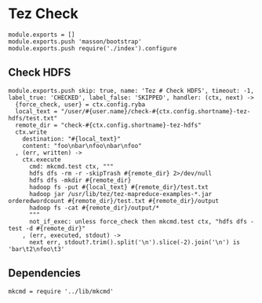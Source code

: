 
# Tez Check

    module.exports = []
    module.exports.push 'masson/bootstrap'
    module.exports.push require('./index').configure

## Check HDFS

    module.exports.push skip: true, name: 'Tez # Check HDFS', timeout: -1, label_true: 'CHECKED', label_false: 'SKIPPED', handler: (ctx, next) ->
      {force_check, user} = ctx.config.ryba
      local_text = "/user/#{user.name}/check-#{ctx.config.shortname}-tez-hdfs/test.txt"
      remote_dir = "check-#{ctx.config.shortname}-tez-hdfs"
      ctx.write
        destination: "#{local_text}"
        content: "foo\nbar\nfoo\nbar\nfoo"
      , (err, written) ->
        ctx.execute
          cmd: mkcmd.test ctx, """
          hdfs dfs -rm -r -skipTrash #{remote_dir} 2>/dev/null
          hdfs dfs -mkdir #{remote_dir}
          hadoop fs -put #{local_text} #{remote_dir}/test.txt
          hadoop jar /usr/lib/tez/tez-mapreduce-examples-*.jar orderedwordcount #{remote_dir}/test.txt #{remote_dir}/output
          hadoop fs -cat #{remote_dir}/output/*
          """
          not_if_exec: unless force_check then mkcmd.test ctx, "hdfs dfs -test -d #{remote_dir}"
        , (err, executed, stdout) ->
          next err, stdout?.trim().split('\n').slice(-2).join('\n') is 'bar\t2\nfoo\t3'

## Dependencies

    mkcmd = require '../lib/mkcmd'
      

